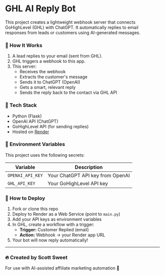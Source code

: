 # GHL AI Reply Bot

This project creates a lightweight webhook server that connects GoHighLevel (GHL) with ChatGPT. It automatically replies to email responses from leads or customers using AI-generated messages.

### 🔧 How It Works

1. A lead replies to your email (sent from GHL).
2. GHL triggers a webhook to this app.
3. This server:
   - Receives the webhook
   - Extracts the customer's message
   - Sends it to ChatGPT (OpenAI)
   - Gets a smart, relevant reply
   - Sends the reply back to the contact via GHL API

### 🧠 Tech Stack

- Python (Flask)
- OpenAI API (ChatGPT)
- GoHighLevel API (for sending replies)
- Hosted on [Render](https://render.com)

### 🔑 Environment Variables

This project uses the following secrets:

| Variable           | Description                         |
|--------------------|-------------------------------------|
| `OPENAI_API_KEY`   | Your ChatGPT API key from OpenAI    |
| `GHL_API_KEY`      | Your GoHighLevel API key            |

### 🚀 How to Deploy

1. Fork or clone this repo
2. Deploy to Render as a Web Service (point to `main.py`)
3. Add your API keys as environment variables
4. In GHL, create a workflow with a trigger:
   - **Trigger:** Customer Replied (email)
   - **Action:** Webhook → your Render app URL
5. Your bot will now reply automatically!

---

### 🔥 Created by Scott Sweet
For use with AI-assisted affiliate marketing automation 🚀


